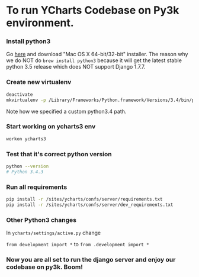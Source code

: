 # To run YCharts Codebase on Py3k environment.

### Install python3
Go [here](https://www.python.org/downloads/release/python-343/) and download "Mac OS X 64-bit/32-bit" installer.
The reason why we do NOT do `brew install python3` because it will get the latest stable python 3.5 release which does NOT support Django 1.7.7.

### Create new virtualenv
```bash
deactivate
mkvirtualenv -p /Library/Frameworks/Python.framework/Versions/3.4/bin/python3.4 ycharts3
```
Note how we specified a custom python3.4 path.

### Start working on ycharts3 env
```bash
workon ycharts3
```

### Test that it's correct python version
```bash
python --version
# Python 3.4.3
```

### Run all requirements
```bash
pip install -r /sites/ycharts/confs/server/requirements.txt
pip install -r /sites/ycharts/confs/server/dev_requirements.txt
```

### Other Python3 changes
 In `ycharts/settings/active.py` change

`from development import *` to `from .development import *`

### Now you are all set to run the django server and enjoy our codebase on py3k. Boom!